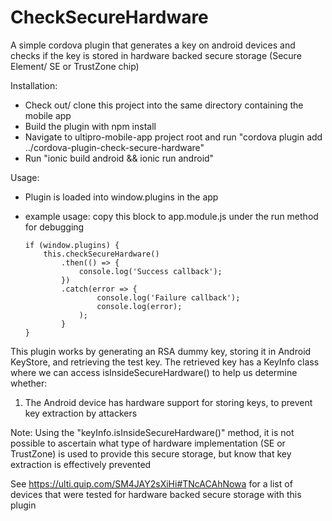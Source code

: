 # CheckSecureHardware

A simple cordova plugin that generates a key on android devices and checks if the key is stored in hardware backed secure storage (Secure Element/ SE or TrustZone chip)

Installation:
  - Check out/ clone this project into the same directory containing the mobile app
  - Build the plugin with npm install
  - Navigate to ultipro-mobile-app project root and run "cordova plugin add ../cordova-plugin-check-secure-hardware"
  - Run "ionic build android && ionic run android"

Usage:

  - Plugin is loaded into window.plugins in the app
  - example usage: copy this block to app.module.js under the run method for debugging

        if (window.plugins) {
            this.checkSecureHardware()
                .then(() => {
                    console.log('Success callback');
                })
                .catch(error => {
                        console.log('Failure callback');
                        console.log(error);
                    );
                }
        }

This plugin works by generating an RSA dummy key, storing it in Android KeyStore, and retrieving the test key.
The retrieved key has a KeyInfo class where we can access isInsideSecureHardware()
to help us determine whether:

1. The Android device has hardware support for storing keys, to prevent key extraction by attackers

Note: Using the "keyInfo.isInsideSecureHardware()" method, it is not possible to ascertain what type of hardware implementation (SE or TrustZone) is used to provide this secure storage, but know that key extraction is effectively prevented

See https://ulti.quip.com/SM4JAY2sXiHi#TNcACAhNowa for a list of devices that were tested for hardware backed secure storage with this plugin